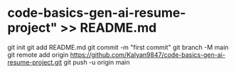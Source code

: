 # code-basics-gen-ai-resume-project" >> README.md
git init
git add README.md
git commit -m "first commit"
git branch -M main
git remote add origin https://github.com/Kalyan9847/code-basics-gen-ai-resume-project.git
git push -u origin main
